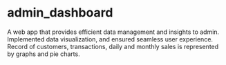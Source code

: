 # admin_dashboard
A web app that provides efficient data management and insights to admin.
Implemented data visualization, and ensured seamless user experience.
Record of customers, transactions, daily and monthly sales is represented by graphs and pie charts.
